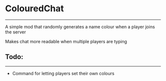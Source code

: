 # ColouredChat
---
A simple mod that randomly generates a name colour when a player joins the server

Makes chat more readable when multiple players are typing

## Todo:
---
- Command for letting players set their own colours